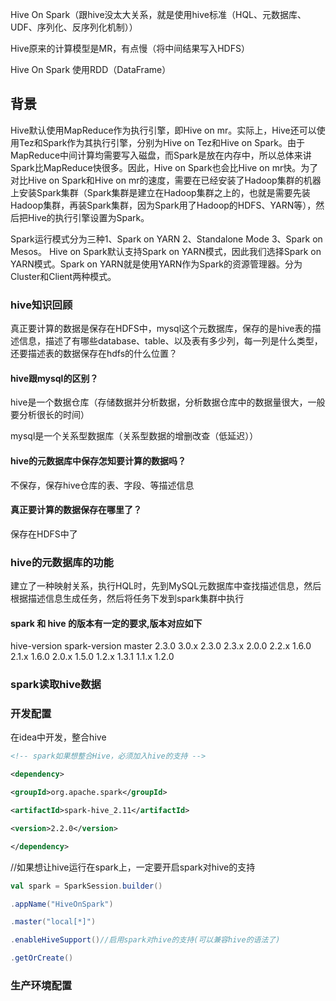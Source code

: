 Hive On Spark（跟hive没太大关系，就是使用hive标准（HQL、元数据库、UDF、序列化、反序列化机制））

Hive原来的计算模型是MR，有点慢（将中间结果写入HDFS）

Hive On Spark 使用RDD（DataFrame）

## 背景

Hive默认使用MapReduce作为执行引擎，即Hive on mr。实际上，Hive还可以使用Tez和Spark作为其执行引擎，分别为Hive on Tez和Hive on Spark。由于MapReduce中间计算均需要写入磁盘，而Spark是放在内存中，所以总体来讲Spark比MapReduce快很多。因此，Hive on Spark也会比Hive on mr快。为了对比Hive on Spark和Hive on mr的速度，需要在已经安装了Hadoop集群的机器上安装Spark集群（Spark集群是建立在Hadoop集群之上的，也就是需要先装Hadoop集群，再装Spark集群，因为Spark用了Hadoop的HDFS、YARN等），然后把Hive的执行引擎设置为Spark。

Spark运行模式分为三种1、Spark on YARN 2、Standalone Mode 3、Spark on Mesos。
Hive on Spark默认支持Spark on YARN模式，因此我们选择Spark on YARN模式。Spark on YARN就是使用YARN作为Spark的资源管理器。分为Cluster和Client两种模式。



### hive知识回顾

真正要计算的数据是保存在HDFS中，mysql这个元数据库，保存的是hive表的描述信息，描述了有哪些database、table、以及表有多少列，每一列是什么类型，还要描述表的数据保存在hdfs的什么位置？

 

#### hive跟mysql的区别？

hive是一个数据仓库（存储数据并分析数据，分析数据仓库中的数据量很大，一般要分析很长的时间）

mysql是一个关系型数据库（关系型数据的增删改查（低延迟））

 

 

#### hive的元数据库中保存怎知要计算的数据吗？

不保存，保存hive仓库的表、字段、等描述信息

 

#### 真正要计算的数据保存在哪里了？

保存在HDFS中了



### hive的元数据库的功能

建立了一种映射关系，执行HQL时，先到MySQL元数据库中查找描述信息，然后根据描述信息生成任务，然后将任务下发到spark集群中执行



####  spark 和 hive 的版本有一定的要求,版本对应如下
hive-version   spark-version
 master              2.3.0
 3.0.x              2.3.0
 2.3.x              2.0.0
 2.2.x              1.6.0
 2.1.x              1.6.0
 2.0.x              1.5.0
 1.2.x              1.3.1
 1.1.x              1.2.0



### spark读取hive数据



### 开发配置

在idea中开发，整合hive

```xml
<!-- spark如果想整合Hive，必须加入hive的支持 -->

<dependency>

<groupId>org.apache.spark</groupId>

<artifactId>spark-hive_2.11</artifactId>

<version>2.2.0</version>

</dependency>

```



//如果想让hive运行在spark上，一定要开启spark对hive的支持

```scala
val spark = SparkSession.builder()

.appName("HiveOnSpark")

.master("local[*]")

.enableHiveSupport()//启用spark对hive的支持(可以兼容hive的语法了)

.getOrCreate()

```






### 生产环境配置

